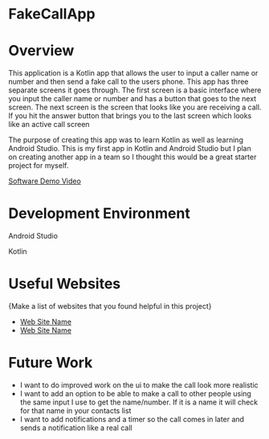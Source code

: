 # FakeCallApp
# Overview


This application is a Kotlin app that allows the user to input a caller name or number and then send a fake call to the users phone. This app has three separate screens it goes through. The first screen is a basic interface where you input the caller name or number and has a button that goes to the next screen. The next screen is the screen that looks like you are receiving a call. If you hit the answer button that brings you to the last screen which looks like an active call screen 


The purpose of creating this app was to learn Kotlin as well as learning Android Studio. This is my first app in Kotlin and Android Studio but I plan on creating another app in a team so I thought this would be a great starter project for myself.

[Software Demo Video](https://youtu.be/F4akRT67ITI)

# Development Environment

Android Studio

Kotlin

# Useful Websites

{Make a list of websites that you found helpful in this project}
* [Web Site Name](http://url.link.goes.here)
* [Web Site Name](http://url.link.goes.here)

# Future Work

* I want to do improved work on the ui to make the call look more realistic 
* I want to add an option to be able to make a call to other people using the same input I use to get the name/number. If it is a name it will check for that name in your contacts list
* I want to add notifications and a timer so the call comes in later and sends a notification like a real call
